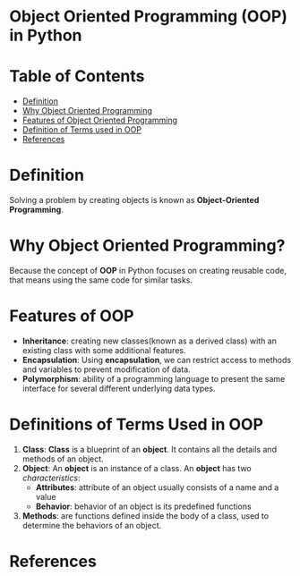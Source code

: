 # Object Oriented Programming (OOP) in Python

# Table of Contents
- [Definition](#Definition)
- [Why Object Oriented Programming](#Why-Object-Oriented-Programming?)
- [Features of Object Oriented Programming](#Features-of-OOP)
- [Definition of Terms used in OOP](#Definitions-of-Terms-Used-in-OOP)
- [References](#References)

# Definition
Solving a problem by creating objects is known as __Object-Oriented Programming__.

# Why Object Oriented Programming?
Because the concept of __OOP__ in Python focuses on creating reusable code, that means using the same code for similar tasks.

# Features of OOP
* __Inheritance__: creating new classes(known as a derived class) with an existing class with some additional features.
* __Encapsulation__: Using __encapsulation__, we can restrict access to methods and variables to prevent modification of data.
* __Polymorphism__:  ability of a programming language to present the same interface for several different underlying data types.

# Definitions of Terms Used in OOP
1. __Class__: __Class__ is a blueprint of an __object__. It contains all the details and methods of an object.
2. __Object__: An __object__ is an instance of a class. An __object__ has two _characteristics_:
    - __Attributes__: attribute of an object usually consists of a name and a value
    - __Behavior__: behavior of an object is its predefined functions
3. __Methods__: are functions defined inside the body of a class, used to determine the behaviors of an object.

# References